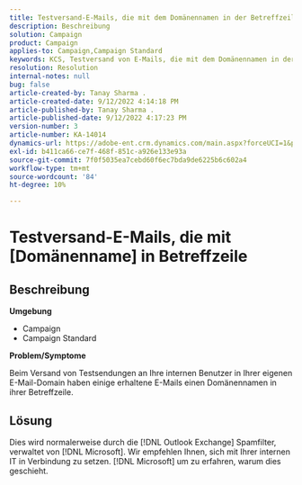 ```yaml
---
title: Testversand-E-Mails, die mit dem Domänennamen in der Betreffzeile empfangen wurden
description: Beschreibung
solution: Campaign
product: Campaign
applies-to: Campaign,Campaign Standard
keywords: KCS, Testversand von E-Mails, die mit dem Domänennamen in der Betreffzeile empfangen wurden
resolution: Resolution
internal-notes: null
bug: false
article-created-by: Tanay Sharma .
article-created-date: 9/12/2022 4:14:18 PM
article-published-by: Tanay Sharma .
article-published-date: 9/12/2022 4:17:23 PM
version-number: 3
article-number: KA-14014
dynamics-url: https://adobe-ent.crm.dynamics.com/main.aspx?forceUCI=1&pagetype=entityrecord&etn=knowledgearticle&id=aacf6bf1-b532-ed11-9db1-002248086735
exl-id: b411ca66-ce7f-468f-851c-a926e133e93a
source-git-commit: 7f0f5035ea7cebd60f6ec7bda9de6225b6c602a4
workflow-type: tm+mt
source-wordcount: '84'
ht-degree: 10%

---
```


# Testversand-E-Mails, die mit [Domänenname] in Betreffzeile

## Beschreibung


<b>Umgebung</b>

- Campaign
- Campaign Standard




<b>Problem/Symptome</b>

Beim Versand von Testsendungen an Ihre internen Benutzer in Ihrer eigenen E-Mail-Domain haben einige erhaltene E-Mails einen Domänennamen in ihrer Betreffzeile.


## Lösung


Dies wird normalerweise durch die [!DNL Outlook Exchange] Spamfilter, verwaltet von [!DNL Microsoft]. Wir empfehlen Ihnen, sich mit Ihrer internen IT in Verbindung zu setzen. [!DNL Microsoft] um zu erfahren, warum dies geschieht.
